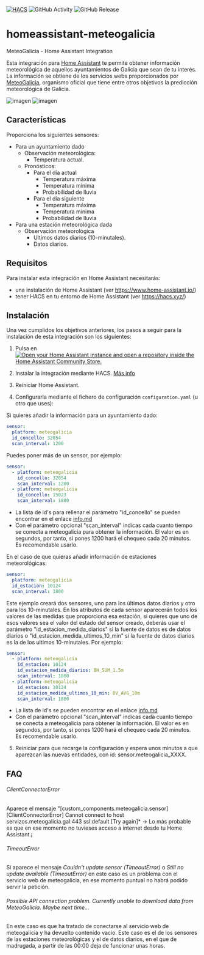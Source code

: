 [![HACS](https://img.shields.io/badge/HACS-Default-orange.svg)](https://hacs.xyz)
![GitHub Activity](https://img.shields.io/github/commit-activity/m/danieldiazi/homeassistant-meteogalicia?label=commits)
![GitHub Release](https://img.shields.io/github/v/release/danieldiazi/homeassistant-meteogalicia)

# homeassistant-meteogalicia
MeteoGalicia - Home Assistant Integration

Esta integración para [Home Assistant](https://www.home-assistant.io/) te permite obtener información meteorológica de aquellos ayuntamientos de Galicia que sean de tu interés. La información se obtiene de los servicios webs proporcionados por [MeteoGalicia](https://www.meteogalicia.gal/), organismo oficial que tiene entre otros objetivos la predicción meteorológica de Galicia.

![imagen](https://user-images.githubusercontent.com/3638478/191593829-b1ad8bec-b456-4023-9d4d-0e17796d27cc.png)
![imagen](https://github.com/Danieldiazi/homeassistant-meteogalicia/assets/3638478/6df78b47-a9f4-4b31-8ed3-1e2bb3e3d0a3)

## Características

Proporciona los siguientes sensores:

- Para un ayuntamiento dado
  - Observación meteorológica:
    - Temperatura actual.
  - Pronósticos:
    - Para el día actual
      - Temperatura máxima
      - Temperatura mínima
      - Probabilidad de lluvia
    - Para el día siguiente
      - Temperatura máxima
      - Temperatura mínima
      - Probabilidad de lluvia
- Para una estación meteorológica dada
    -   Observación meteorológica
        -  Ultimos datos diarios (10-minutales).
        -  Datos diarios.
  
  


## Requisitos

Para instalar esta integración en Home Assistant necesitarás:

* una instalación de Home Assistant (ver <https://www.home-assistant.io/>)
* tener HACS en tu entorno de Home Assistant (ver <https://hacs.xyz/>)


## Instalación
Una vez cumplidos los objetivos anteriores, los pasos a seguir para la instalación de esta integración son los siguientes:

1. Pulsa en [![Open your Home Assistant instance and open a repository inside the Home Assistant Community Store.](https://my.home-assistant.io/badges/hacs_repository.svg)](https://my.home-assistant.io/redirect/hacs_repository/?owner=danieldiazi&repository=homeassistant-meteogalicia&category=integration)
  
2. Instalar la integración mediante HACS. [Más info](docs/HACS_add_integration.md)

3. Reiniciar Home Assistant.

4. Configurarla mediante el fichero de configuración `configuration.yaml` (u otro que uses):

 Si quieres añadir la información para un ayuntamiento dado:
``` yaml
sensor:
  platform: meteogalicia
  id_concello: 32054
  scan_interval: 1200

```

Puedes poner más de un sensor, por ejemplo:

``` yaml
sensor:
  - platform: meteogalicia
    id_concello: 32054
    scan_interval: 1200
  - platform: meteogalicia
    id_concello: 15023
    scan_interval: 1800
```


- La lista de id's para rellenar el parámetro "id_concello" se pueden encontrar en el enlace [info.md](info.md)
- Con el parámetro opcional "scan_interval" indicas cada cuanto tiempo se conecta a meteogalicia para obtener la información. El valor es en segundos, por tanto, si pones 1200  hará el chequeo cada 20 minutos. Es recomendable usarlo.

En el caso de que quieras añadir información de estaciones meteorológicas:
``` yaml
sensor:
  platform: meteogalicia
  id_estacion: 10124
  scan_interval: 1800
```
Este ejemplo creará dos sensores,  uno para los últimos datos diarios y otro para los 10-minutales. En los atributos de cada sensor aparecerán todos los valores de las medidas que proporciona esa estación, si quieres que uno de esos valores sea el valor del estado del sensor creado, deberás usar el parámetro "id_estacion_medida_diarios" si la fuente de datos es de datos diarios o "id_estacion_medida_ultimos_10_min" si la fuente de datos diarios es la de los ultimos 10-minutales. Por ejemplo:

``` yaml
sensor:
  - platform: meteogalicia
    id_estacion: 10124
    id_estacion_medida_diarios: BH_SUM_1.5m
    scan_interval: 1800
  - platform: meteogalicia
    id_estacion: 10124
    id_estacion_medida_ultimos_10_min: DV_AVG_10m
    scan_interval: 1800
```

- La lista de id's se pueden encontrar en el enlace [info.md](info.md)
- Con el parámetro opcional "scan_interval" indicas cada cuanto tiempo se conecta a meteogalicia para obtener la información. El valor es en segundos, por tanto, si pones 1200  hará el chequeo cada 20 minutos. Es recomendable usarlo.
  
5. Reiniciar para que recarge la configuración y espera unos minutos a que aparezcan las nuevas entidades, con id: sensor.meteogalicia_XXXX.


## FAQ

###### ClientConnectorError
Aparece el mensaje "[custom_components.meteogalicia.sensor] [ClientConnectorError] Cannot connect to host servizos.meteogalicia.gal:443 ssl:default [Try again]* -> Lo más probable es que en ese momento no tuvieses acceso a internet desde tu Home Assistant.¡

###### TimeoutError
Si aparece el mensaje *Couldn't update sensor (TimeoutError)* o *Still no update available (TimeoutError)* en este caso es un problema con el servicio web de meteogalicia, en ese momento puntual no habrá podido servir la petición.

###### Possible API connection problem. Currently unable to download data from MeteoGalicia. Maybe next time...
En este caso es que ha tratado de conectarse al servicio web de meteogalicia y ha devuelto contenido vacio. Este caso es el de los sensores de las estaciones meteorológicas y el de datos diarios, en el que de madrugada, a partir de las 00:00 deja de funcionar unas horas.
